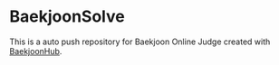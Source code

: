 # BaekjoonSolve
This is a auto push repository for Baekjoon Online Judge created with [BaekjoonHub](https://github.com/BaekjoonHub/BaekjoonHub).

